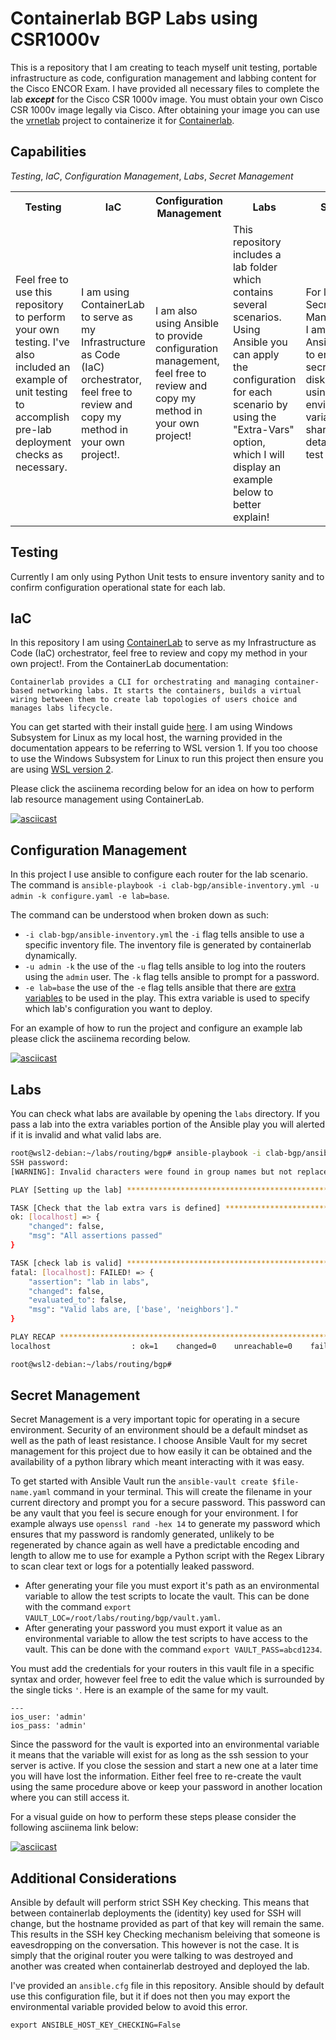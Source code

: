 # Containerlab BGP Labs using CSR1000v

This is a repository that I am creating to teach myself unit testing, portable infrastructure as code, configuration management and labbing content for the Cisco ENCOR Exam. I have provided all necessary files to complete the lab ***except*** for the Cisco CSR 1000v image. You must obtain your own Cisco CSR 1000v image legally via Cisco. After obtaining your image you can use the [vrnetlab](https://containerlab.dev/manual/vrnetlab/) project to containerize it for [Containerlab](https://containerlab.dev/manual/kinds/vr-csr/).

## Capabilities

*Testing*, *IaC*, *Configuration Management*, *Labs*, *Secret Management*

<table>
  <tr>
    <th>Testing</th>
    <th>IaC</th>
    <th>Configuration Management</th>
    <th>Labs</th>
    <th>Secrets</th>
  </tr>
  <tr>
    <td>Feel free to use this repository to perform your own testing. I've also included an example of unit testing to accomplish pre-lab deployment checks as necessary. </td>
    <td>I am using ContainerLab to serve as my Infrastructure as Code (IaC) orchestrator, feel free to review and copy my method in your own project!.</td>
    <td>I am also using Ansible to provide configuration management, feel free to review and copy my method in your own project!</td>
    <td>This repository includes a lab folder which contains several scenarios. Using Ansible you can apply the configuration for each scenario by using the "Extra-Vars" option, which I will display an example below to better explain!</td>
    <td>For local Secret Management I am using Ansible-Vault to encrypt my secrets on disk. I am also using two environmental variables to share Vault details to my test cases.</td>
  </tr>
</table>

## Testing

Currently I am only using Python Unit tests to ensure inventory sanity and to confirm configuration operational state for each lab.

## IaC

In this repository I am using [ContainerLab](https://containerlab.dev/) to serve as my Infrastructure as Code (IaC) orchestrator, feel free to review and copy my method in your own project!. From the ContainerLab documentation:

```
Containerlab provides a CLI for orchestrating and managing container-based networking labs. It starts the containers, builds a virtual wiring between them to create lab topologies of users choice and manages labs lifecycle.
```

You can get started with their install guide [here](https://containerlab.dev/install/). I am using Windows Subsystem for Linux as my local host, the warning provided in the documentation appears to be referring to WSL version 1. If you too choose to use the Windows Subsystem for Linux to run this project then ensure you are using [WSL version 2](https://containerlab.dev/install/).

Please click the asciinema recording below for an idea on how to perform lab resource management using ContainerLab.

[![asciicast](https://asciinema.org/a/553695.svg)](https://asciinema.org/a/553695?autoplay=1)


## Configuration Management

In this project I use ansible to configure each router for the lab scenario. The command is `ansible-playbook -i clab-bgp/ansible-inventory.yml -u admin -k configure.yaml -e lab=base`.

The command can be understood when broken down as such:

 * `-i clab-bgp/ansible-inventory.yml` the `-i` flag tells ansible to use a specific inventory file. The inventory file is generated by containerlab dynamically.
 * `-u admin -k` the use of the `-u` flag tells ansible to log into the routers using the `admin` user. The `-k` flag tells ansible to prompt for a password.
 * `-e lab=base` the use of the `-e` flag tells ansible that there are [extra variables](https://www.redhat.com/sysadmin/extra-variables-ansible-playbook) to be used in the play. This extra variable is used to specify which lab's configuration you want to deploy.

For an example of how to run the project and configure an example lab please click the asciinema recording below.

[![asciicast](https://asciinema.org/a/553697.svg)](https://asciinema.org/a/553697?autoplay=1)

## Labs

You can check what labs are available by opening the `labs` directory. If you pass a lab into the extra variables portion of the Ansible play you will alerted if it is invalid and what valid labs are.

```bash
root@wsl2-debian:~/labs/routing/bgp# ansible-playbook -i clab-bgp/ansible-inventory.yml -u admin -k configure.yaml -e lab=wrong_lab_name
SSH password: 
[WARNING]: Invalid characters were found in group names but not replaced, use -vvvv to see details

PLAY [Setting up the lab] **************************************************************************************************************************************************************************************************************

TASK [Check that the lab extra vars is defined] ****************************************************************************************************************************************************************************************
ok: [localhost] => {
    "changed": false,
    "msg": "All assertions passed"
}

TASK [check lab is valid] **************************************************************************************************************************************************************************************************************
fatal: [localhost]: FAILED! => {
    "assertion": "lab in labs",
    "changed": false,
    "evaluated_to": false,
    "msg": "Valid labs are, ['base', 'neighbors']."
}

PLAY RECAP *****************************************************************************************************************************************************************************************************************************
localhost                  : ok=1    changed=0    unreachable=0    failed=1    skipped=0    rescued=0    ignored=0   

root@wsl2-debian:~/labs/routing/bgp#
```

## Secret Management

Secret Management is a very important topic for operating in a secure environment. Security of an environment should be a default mindset as well as the path of least resistance. I choose Ansible Vault for my secret management for this project due to how easily it can be obtained and the availability of a python library which meant interacting with it was easy.

To get started with Ansible Vault run the `ansible-vault create $file-name.yaml` command in your terminal. This will create the filename in your current directory and prompt you for a secure password.  This password can be any vault that you feel is secure enough for your environment. I for example always use `openssl rand -hex 14` to generate my password which ensures that my password is randomly generated, unlikely to be regenerated by chance again as well have a predictable encoding and length to allow me to use for example a Python script with the Regex Library to scan clear text or logs for a potentially leaked password.

* After generating your file you must export it's path as an environmental variable to allow the test scripts to locate the vault. This can be done with the command `export VAULT_LOC=/root/labs/routing/bgp/vault.yaml`.
* After generating your password you must export it value as an environmental variable to allow the test scripts to have access to the vault. This can be done with the command `export VAULT_PASS=abcd1234`.

You must add the credentials for your routers in this vault file in a specific syntax and order, however feel free to edit the value which is surrounded by the single ticks `'`. Here is an example of the same for my vault.

```
---
ios_user: 'admin'
ios_pass: 'admin'

```

Since the password for the vault is exported into an environmental variable it means that the variable will exist for as long as the ssh session to your server is active. If you close the session and start a new one at a later time you will have lost the information. Either feel free to re-create the vault using the same procedure above or keep your password in another location where you can still access it.

For a visual guide on how to perform these steps please consider the following asciinema link below:

[![asciicast](https://asciinema.org/a/555078.svg)](https://asciinema.org/a/555078?autoplay=1)

## Additional Considerations


Ansible by default will perform strict SSH Key checking. This means that between containerlab deployments the (identity) key used for SSH will change, but the hostname provided as part of that key will remain the same. This results in the SSH key Checking mechanism beleiving that someone is eavesdropping on the conversation. This however is not the case. It is simply that the original router you were talking to was destroyed and another was created when containerlab destroyed and deployed the lab.

I've provided an `ansible.cfg` file in this repository. Ansible should by default use this configuration file, but it if does not then you may export the environmental variable provided below to avoid this error.

`export ANSIBLE_HOST_KEY_CHECKING=False`